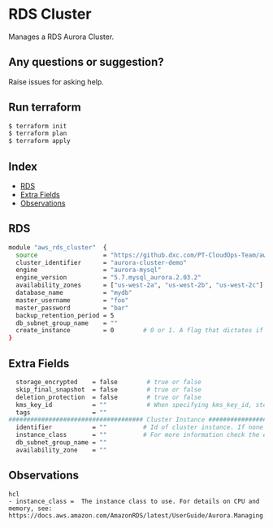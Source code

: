 # RDS Cluster

Manages a RDS Aurora Cluster.

## Any questions or suggestion?

Raise issues for asking help.

## Run terraform

```bash
$ terraform init
$ terraform plan
$ terraform apply
```

## Index

- [RDS](#rds)
- [Extra Fields](#extra_fields)
- [Observations](#Observations)

## RDS <a name="rds"></a>
```bash
module "aws_rds_cluster"  {
  source                  = "https://github.dxc.com/PT-CloudOps-Team/aws-tf-catalog/tree/main/terraform-aws-rds-cluster"
  cluster_identifier      = "aurora-cluster-demo"
  engine                  = "aurora-mysql"
  engine_version          = "5.7.mysql_aurora.2.03.2"
  availability_zones      = ["us-west-2a", "us-west-2b", "us-west-2c"]
  database_name           = "mydb"
  master_username         = "foo"
  master_password         = "bar"
  backup_retention_period = 5
  db_subnet_group_name    = ""
  create_instance         = 0        # 0 or 1. A flag that dictates if you want to create a instance or not.  
}
```

## Extra Fields<a name="extra_fields"></a>
```bash
  storage_encrypted    = false        # true or false
  skip_final_snapshot  = false        # true or false
  deletion_protection  = false        # true or false
  kms_key_id           = ""           # When specifying kms_key_id, storage_encrypted needs to be set to true
  tags                 = ""
##################################### Cluster Instance #############################################
  identifier           = ""          # Id of cluster instance. If none is specified it will be generated randomly
  instance_class       = ""          # For more information check the observations field
  db_subnet_group_name = ""
  availability_zone    = ""
```

## Observations <a name="Observations"></a>
```
hcl
- instance_class =  The instance class to use. For details on CPU and memory, see: https://docs.aws.amazon.com/AmazonRDS/latest/UserGuide/Aurora.Managing.html

```